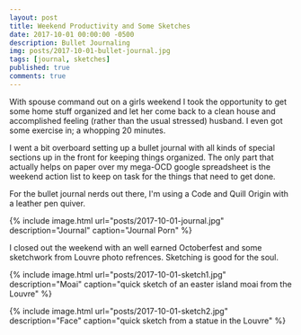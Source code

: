 ```yaml
---
layout: post
title: Weekend Productivity and Some Sketches
date: 2017-10-01 00:00:00 -0500
description: Bullet Journaling
img: posts/2017-10-01-bullet-journal.jpg
tags: [journal, sketches]
published: true
comments: true
---
```


With spouse command out on a girls weekend I took the opportunity to get some home stuff organized and let her come back to a clean house and accomplished feeling (rather than the usual stressed) husband.  I even got some exercise in; a whopping 20 minutes.

I went a bit overboard setting up a bullet journal with all kinds of special sections up in the front for keeping things organized.  The only part that actually helps on paper over my mega-OCD google spreadsheet is the weekend action list to keep on task for the things that need to get done.  

For the bullet journal nerds out there, I'm using a Code and Quill Origin with a leather pen quiver.

{% include image.html url="posts/2017-10-01-journal.jpg" description="Journal" caption="Journal Porn" %}

I closed out the weekend with an well earned Octoberfest and some sketchwork from Louvre photo refrences.  Sketching is good for the soul.

{% include image.html url="posts/2017-10-01-sketch1.jpg" description="Moai" caption="quick sketch of an easter island moai from the Louvre" %}

{% include image.html url="posts/2017-10-01-sketch2.jpg" description="Face" caption="quick sketch from a statue in the Louvre" %}